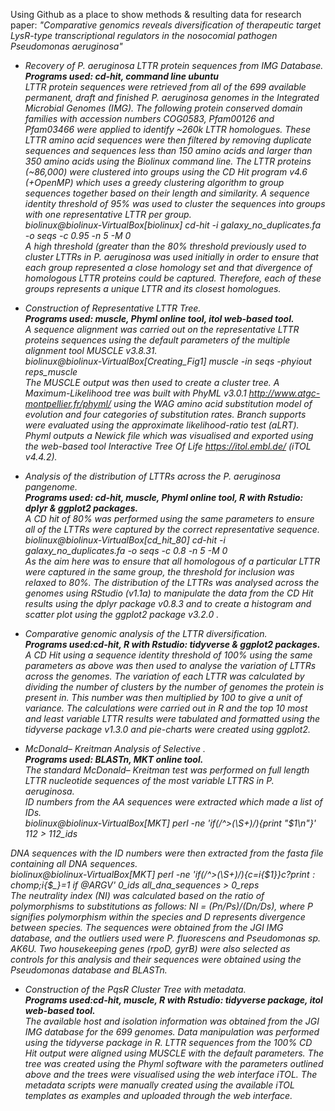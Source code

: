 Using Github as a place to show methods & resulting data for research paper:  <i>"Comparative genomics reveals diversification of therapeutic target LysR-type transcriptional regulators in the nosocomial pathogen Pseudomonas aeruginosa"<i>


- Recovery of P. aeruginosa LTTR protein sequences from IMG Database. <br>
**Programs used: cd-hit, command line ubuntu**<br>
LTTR protein sequences were retrieved from all of the 699 available permanent, draft and finished P. aeruginosa genomes in the Integrated Microbial Genomes (IMG). The following protein conserved domain families with accession numbers COG0583, Pfam00126 and Pfam03466 were applied to identify ~260k LTTR homologues. These LTTR amino acid sequences were then filtered by removing duplicate sequences and sequences less than 150 amino acids and larger than 350 amino acids using the Biolinux command line.  The LTTR proteins (~86,000) were clustered into groups using the CD Hit program v4.6 (+OpenMP)  which uses a greedy clustering algorithm to group sequences together based on their length and similarity. A sequence identity threshold of 95% was used to cluster the sequences into groups with one representative LTTR per group. <br>
<i> biolinux@biolinux-VirtualBox[biolinux] cd-hit -i galaxy_no_duplicates.fa -o seqs -c 0.95 -n 5 -M 0 <i> <br>
A high threshold (greater than the 80% threshold previously used to cluster LTTRs in P. aeruginosa
was used initially in order to ensure that each group represented a close homology set and that divergence of homologous LTTR proteins could be captured. Therefore, each of these groups represents a unique LTTR and its closest homologues.


- Construction of Representative LTTR Tree. <br>
**Programs used: muscle, Phyml online tool, itol web-based tool.**<br>
A sequence alignment was carried out on the representative LTTR proteins sequences using the default parameters of the multiple alignment tool MUSCLE v3.8.31. <br>
biolinux@biolinux-VirtualBox[Creating_Fig1]  muscle -in seqs -phyiout reps_muscle  <br>
The MUSCLE output was then used to create a cluster tree. A Maximum-Likelihood tree was built with PhyML v3.0.1 http://www.atgc-montpellier.fr/phyml/ using the WAG amino acid substitution model of evolution and four categories of substitution rates. Branch supports were evaluated using the approximate likelihood-ratio test (aLRT). Phyml outputs a Newick file which was visualised and exported using the web-based tool Interactive Tree Of Life https://itol.embl.de/ (iTOL v4.4.2).


- Analysis of the distribution of LTTRs across the P. aeruginosa pangenome. <br>
**Programs used: cd-hit, muscle, Phyml online tool, R with Rstudio: dplyr & ggplot2 packages.**<br>
A CD hit of 80% was performed using the same parameters to ensure all of the LTTRs were captured by the correct representative sequence. <br>
biolinux@biolinux-VirtualBox[cd_hit_80]  cd-hit -i galaxy_no_duplicates.fa -o seqs -c 0.8 -n 5 -M 0 <br>
As the aim here was to ensure that all homologous of a particular LTTR were captured in the same group, the threshold for inclusion was relaxed to 80%. The distribution of the LTTRs was analysed across the genomes using RStudio (v1.1a) to manipulate the data from the CD Hit results using the dplyr package v0.8.3 and to create a histogram and scatter plot using the ggplot2 package v3.2.0 .

- Comparative genomic analysis of the LTTR diversification. <br>
**Programs used:cd-hit, R with Rstudio: tidyverse & ggplot2 packages.**<br>
A CD Hit using a sequence identity threshold of 100% using the same parameters as above was then used to analyse the variation of LTTRs across the genomes. The variation of each LTTR was calculated by dividing the number of clusters by the number of genomes the protein is present in. This number was then multiplied by 100 to give a unit of variance. The calculations were carried out in R and the top 10 most and least variable LTTR results were tabulated and formatted using the tidyverse package v1.3.0 and pie-charts were created using ggplot2.


- McDonald– Kreitman Analysis of Selective . <br>
**Programs used: BLASTn, MKT online tool.**<br>
The standard McDonald– Kreitman test was performed on full length LTTR nucleotide sequences of the most variable LTTRS in P. aeruginosa. <br>
ID numbers from the AA sequences were extracted which made a list of IDs. <br>
biolinux@biolinux-VirtualBox[MKT] perl -ne 'if(/^>(\S+)/){print "$1\n"}' 112 > 112_ids <br>


DNA sequences with the ID numbers were then extracted from the fasta file containing all DNA sequences. <br>
biolinux@biolinux-VirtualBox[MKT] perl -ne 'if(/^>(\S+)/){$c=$i{$1}}$c?print:chomp;$i{$_}=1 if @ARGV' 0_ids all_dna_sequences > 0_reps <br>
The neutrality index (NI) was calculated based on the ratio of polymorphisms to substitutions as follows: NI = (Pn/Ps)/(Dn/Ds), where P signifies polymorphism within the species and D represents divergence between species. The sequences were obtained from the JGI IMG database, and the outliers used were P. fluorescens and Pseudomonas sp. AK6U.  Two housekeeping genes (rpoD, gyrB) were also selected as controls for this analysis and their sequences were obtained using the Pseudomonas database and BLASTn.

- Construction of the PqsR Cluster Tree with metadata. <br>
**Programs used:cd-hit, muscle, R with Rstudio: tidyverse package, itol web-based tool.**<br>
The available host and isolation information was obtained from the JGI IMG database for the 699 genomes. Data manipulation was performed using the tidyverse package in R. LTTR sequences from the 100% CD Hit output were aligned using MUSCLE with the default parameters. The tree was created using the Phyml software with the parameters outlined above and the trees were visualised using the web interface iTOL. The metadata scripts were manually created using the available iTOL templates as examples and uploaded through the web interface. 



